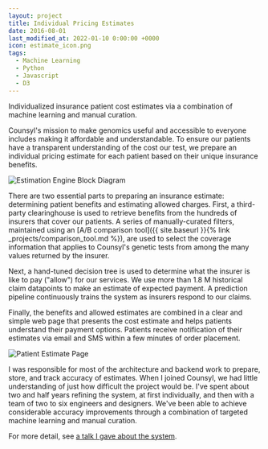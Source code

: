 ```yaml
---
layout: project
title: Individual Pricing Estimates
date: 2016-08-01
last_modified_at: 2022-01-10 0:00:00 +0000
icon: estimate_icon.png
tags: 
  - Machine Learning
  - Python
  - Javascript
  - D3
---
```

Individualized insurance patient cost estimates via a combination of machine learning and manual curation.


<!--more-->

Counsyl's mission to make genomics useful and accessible to everyone includes making it affordable and understandable. To ensure our patients have a transparent understanding of the cost our test, we prepare an individual pricing estimate for each patient based on their unique insurance benefits.

![Estimation Engine Block Diagram](/images/projects/pricing_estimates/estimate_block_diagram.png)

There are two essential parts to preparing an insurance estimate: determining patient benefits and estimating allowed charges.  First, a third-party clearinghouse is used to retrieve benefits from the hundreds of insurers that cover our patients. A series of manually-curated filters, maintained using an [A/B comparison tool]({{ site.baseurl }}{% link _projects/comparison_tool.md %}), are used to select the coverage information that applies to Counsyl's genetic tests from among the many values returned by the insurer.

Next, a hand-tuned decision tree is used to determine what the insurer is like to pay ("allow") for our services. We use more than 1.8 M historical claim datapoints to make an estimate of expected payment.  A prediction pipeline continuously trains the system as insurers respond to our claims.

Finally, the benefits and allowed estimates are combined in a clear and simple web page that presents the cost estimate and helps patients understand their payment options.  Patients receive notification of their estimates via email and SMS within a few minutes of order placement.

![Patient Estimate Page](/images/projects/pricing_estimates/estimate_page.png)

I was responsible for most of the architecture and backend work to prepare, store, and track accuracy of estimates.  When I joined Counsyl, we had little understanding of just how difficult the project would be.  I've spent about two and half years refining the system, at first individually, and then with a team of two to six engineers and designers.  We've been able to achieve considerable accuracy improvements through a combination of targeted machine learning and manual curation.  

For more detail, see [a talk I gave about the system](/talks/20170727_estimates_pdx_python/).